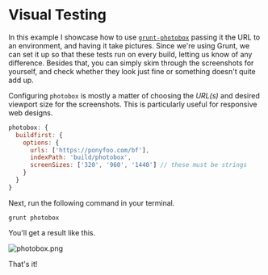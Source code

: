 # Visual Testing

In this example I showcase how to use [`grunt-photobox`][2] passing it the URL to an environment, and having it take pictures. Since we're using Grunt, we can set it up so that these tests run on every build, letting us know of any difference. Besides that, you can simply skim through the screenshots for yourself, and check whether they look just fine or something doesn't quite add up.

Configuring `photobox` is mostly a matter of choosing the _URL(s)_ and desired viewport size for the screenshots. This is particularly useful for responsive web designs.

```js
photobox: {
  buildfirst: {
    options: {
      urls: ['https://ponyfoo.com/bf'],
      indexPath: 'build/photobox',
      screenSizes: ['320', '960', '1440'] // these must be strings
    }
  }
}
```

Next, run the following command in your terminal.

```shell
grunt photobox
```

You'll get a result like this.

![photobox.png][1]

That's it!

[1]: https://raw.github.com/buildfirst/buildfirst/master/images/photobox.png
[2]: https://github.com/stefanjudis/grunt-photobox
